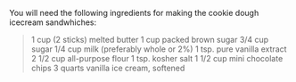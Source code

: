 You will need the following ingredients for making the cookie dough icecream sandwhiches:

> 1 cup (2 sticks) melted butter
> 1 cup packed brown sugar
> 3/4 cup sugar
> 1/4 cup milk (preferably whole or 2%)
> 1 tsp. pure vanilla extract
> 2 1/2 cup all-purpose flour
> 1 tsp. kosher salt
> 1 1/2 cup mini chocolate chips
> 3 quarts vanilla ice cream, softened